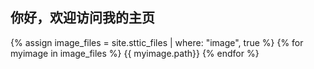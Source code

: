 ## 你好，欢迎访问我的主页

{% assign image_files = site.sttic_files | where: "image", true %}
{% for myimage in image_files %}
  {{ myimage.path}}
{% endfor %}
